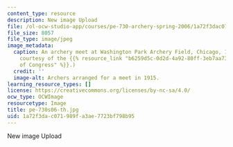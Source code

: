 ```yaml
---
content_type: resource
description: New image Upload
file: /ol-ocw-studio-app/courses/pe-730-archery-spring-2006/1a72f3dac071989fa3ae7723bf798b95_pe-730s06-th.jpg
file_size: 8057
file_type: image/jpeg
image_metadata:
  caption: An archery meet at Washington Park Archery Field, Chicago, 1915. (Image
    courtesy of the {{% resource_link "b6259d5c-0d2d-4a92-80ff-3eb7aa7399de" "Library
    of Congress" %}}.)
  credit: ''
  image-alt: Archers arranged for a meet in 1915.
learning_resource_types: []
license: https://creativecommons.org/licenses/by-nc-sa/4.0/
ocw_type: OCWImage
resourcetype: Image
title: pe-730s06-th.jpg
uid: 1a72f3da-c071-989f-a3ae-7723bf798b95
---
```

New image Upload